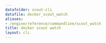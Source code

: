 ```yaml
---
datafolder: scout-cli
datafile: docker_scout_watch
aliases:
- /engine/reference/commandline/scout_watch
title: docker scout watch
layout: cli
---
```


<!--
This page is automatically generated from Docker's source code. If you want to
suggest a change to the text that appears here, open a ticket in the source
repository on GitHub:

https://github.com/docker/scout-cli
-->
